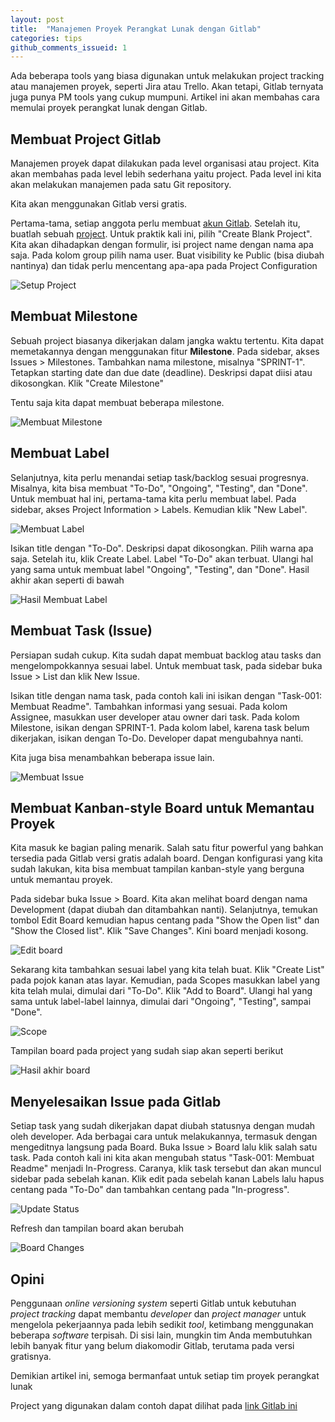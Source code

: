 ```yaml
---
layout: post
title:  "Manajemen Proyek Perangkat Lunak dengan Gitlab"
categories: tips
github_comments_issueid: 1
---
```

Ada beberapa tools yang biasa digunakan untuk melakukan project tracking atau manajemen proyek, seperti Jira atau Trello.
Akan tetapi, Gitlab ternyata juga punya PM tools yang cukup mumpuni. Artikel ini akan membahas cara memulai proyek
perangkat lunak dengan Gitlab.

## Membuat Project Gitlab

Manajemen proyek dapat dilakukan pada level organisasi atau project. Kita akan membahas pada level lebih sederhana yaitu
project. Pada level ini kita akan melakukan manajemen pada satu Git repository. 

Kita akan menggunakan Gitlab versi gratis.

Pertama-tama, setiap anggota perlu membuat [akun Gitlab](https://gitlab.com/users/sign_in). Setelah itu, buatlah 
sebuah [project](https://gtilab.com/projects/new). Untuk praktik kali ini, pilih "Create Blank Project". Kita akan
dihadapkan dengan formulir, isi project name dengan nama apa saja. Pada kolom group pilih nama user. Buat visibility 
ke Public (bisa diubah nantinya) dan tidak perlu mencentang apa-apa pada Project Configuration

![Setup Project](/img/artikel1-setup-project.png)

## Membuat Milestone

Sebuah project biasanya dikerjakan dalam jangka waktu tertentu. Kita dapat memetakannya dengan menggunakan fitur
**Milestone**. Pada sidebar, akses Issues > Milestones. Tambahkan nama milestone, misalnya "SPRINT-1". Tetapkan
starting date dan due date (deadline). Deskripsi dapat diisi atau dikosongkan. Klik "Create Milestone"

Tentu saja kita dapat membuat beberapa milestone.

![Membuat Milestone](/img/artikel1-milestone.png)

## Membuat Label

Selanjutnya, kita perlu menandai setiap task/backlog sesuai progresnya. Misalnya, kita bisa membuat "To-Do",
"Ongoing", "Testing", dan "Done". Untuk membuat hal ini, pertama-tama kita perlu membuat label. Pada sidebar,
akses Project Information > Labels. Kemudian klik "New Label".

![Membuat Label](/img/artikel1-label.png)

Isikan title dengan "To-Do". Deskripsi dapat dikosongkan. Pilih warna apa saja. Setelah itu, klik Create Label.
Label "To-Do" akan terbuat. Ulangi hal yang sama untuk membuat label "Ongoing", "Testing", dan "Done". Hasil akhir
akan seperti di bawah

![Hasil Membuat Label](/img/artikel1-label-hasil.png)

## Membuat Task (Issue)

Persiapan sudah cukup. Kita sudah dapat membuat backlog atau tasks dan mengelompokkannya sesuai label. Untuk
membuat task, pada sidebar buka Issue > List dan klik New Issue.

Isikan title dengan nama task, pada contoh kali ini isikan dengan "Task-001: Membuat Readme". Tambahkan informasi
yang sesuai. Pada kolom Assignee, masukkan user developer atau owner dari task. Pada kolom Milestone, isikan dengan
SPRINT-1. Pada kolom label, karena task belum dikerjakan, isikan dengan To-Do. Developer dapat mengubahnya nanti.

Kita juga bisa menambahkan beberapa issue lain.

![Membuat Issue](/img/artikel1-issue.png)

## Membuat Kanban-style Board untuk Memantau Proyek

Kita masuk ke bagian paling menarik. Salah satu fitur powerful yang bahkan tersedia pada Gitlab versi gratis adalah
board. Dengan konfigurasi yang kita sudah lakukan, kita bisa membuat tampilan kanban-style yang berguna untuk
memantau proyek.

Pada sidebar buka Issue > Board. Kita akan melihat board dengan nama Development (dapat diubah dan ditambahkan nanti).
Selanjutnya, temukan tombol Edit Board kemudian hapus centang pada "Show the Open list" dan "Show the Closed list".
Klik "Save Changes". Kini board menjadi kosong.

![Edit board](/img/artikel1-edit-board.png)

Sekarang kita tambahkan sesuai label yang kita telah buat. Klik "Create List" pada pojok kanan atas layar. Kemudian,
pada Scopes masukkan label yang kita telah mulai, dimulai dari "To-Do". Klik "Add to Board". Ulangi hal yang sama
untuk label-label lainnya, dimulai dari "Ongoing", "Testing", sampai "Done".

![Scope](/img/artikel1-scope.png)

Tampilan board pada project yang sudah siap akan seperti berikut

![Hasil akhir board](/img/artikel1-board.png)

## Menyelesaikan Issue pada Gitlab

Setiap task yang sudah dikerjakan dapat diubah statusnya dengan mudah oleh developer. Ada berbagai cara untuk
melakukannya, termasuk dengan mengeditnya langsung pada Board. Buka Issue > Board lalu klik salah satu task.
Pada contoh kali ini kita akan mengubah status "Task-001: Membuat Readme" menjadi In-Progress. Caranya, klik task
tersebut dan akan muncul sidebar pada sebelah kanan. Klik edit pada sebelah kanan Labels lalu hapus centang pada
"To-Do" dan tambahkan centang pada "In-progress".

![Update Status](/img/artikel1-update-status.png)

Refresh dan tampilan board akan berubah

![Board Changes](/img/artikel1-board-change.png)

## Opini

Penggunaan _online versioning system_ seperti Gitlab untuk kebutuhan _project tracking_ dapat 
membantu _developer_ dan _project manager_ untuk mengelola pekerjaannya pada
lebih sedikit _tool_, ketimbang menggunakan beberapa _software_ terpisah. Di
sisi lain, mungkin tim Anda membutuhkan lebih banyak fitur yang belum diakomodir
Gitlab, terutama pada versi gratisnya.

Demikian artikel ini, semoga bermanfaat untuk setiap tim proyek perangkat lunak

Project yang digunakan dalam contoh dapat dilihat pada [link Gitlab ini](https://gitlab.com/hamonangan.nito/pm-tool-starter)



